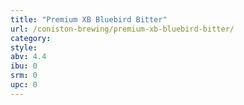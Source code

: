 ```yaml
---
title: "Premium XB Bluebird Bitter"
url: /coniston-brewing/premium-xb-bluebird-bitter/
category: 
style: 
abv: 4.4
ibu: 0
srm: 0
upc: 0
---
```


